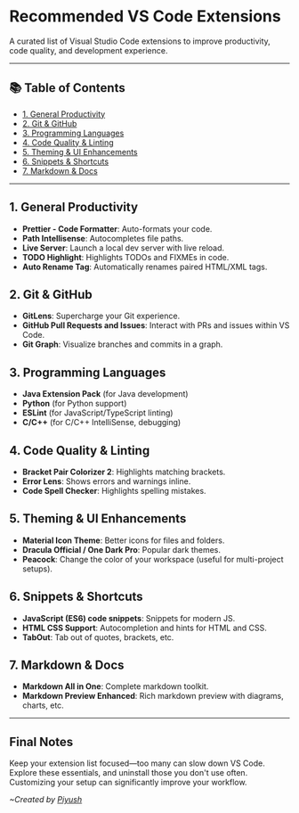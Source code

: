  # Recommended VS Code Extensions

A curated list of Visual Studio Code extensions to improve productivity, code quality, and development experience.

---

## 📚 Table of Contents

* [1. General Productivity](#1-general-productivity)
* [2. Git & GitHub](#2-git--github)
* [3. Programming Languages](#3-programming-languages)
* [4. Code Quality & Linting](#4-code-quality--linting)
* [5. Theming & UI Enhancements](#5-theming--ui-enhancements)
* [6. Snippets & Shortcuts](#6-snippets--shortcuts)
* [7. Markdown & Docs](#7-markdown--docs)

---

## 1. General Productivity

* **Prettier - Code Formatter**: Auto-formats your code.
* **Path Intellisense**: Autocompletes file paths.
* **Live Server**: Launch a local dev server with live reload.
* **TODO Highlight**: Highlights TODOs and FIXMEs in code.
* **Auto Rename Tag**: Automatically renames paired HTML/XML tags.

## 2. Git & GitHub

* **GitLens**: Supercharge your Git experience.
* **GitHub Pull Requests and Issues**: Interact with PRs and issues within VS Code.
* **Git Graph**: Visualize branches and commits in a graph.

## 3. Programming Languages

* **Java Extension Pack** (for Java development)
* **Python** (for Python support)
* **ESLint** (for JavaScript/TypeScript linting)
* **C/C++** (for C/C++ IntelliSense, debugging)

## 4. Code Quality & Linting

* **Bracket Pair Colorizer 2**: Highlights matching brackets.
* **Error Lens**: Shows errors and warnings inline.
* **Code Spell Checker**: Highlights spelling mistakes.

## 5. Theming & UI Enhancements

* **Material Icon Theme**: Better icons for files and folders.
* **Dracula Official / One Dark Pro**: Popular dark themes.
* **Peacock**: Change the color of your workspace (useful for multi-project setups).

## 6. Snippets & Shortcuts

* **JavaScript (ES6) code snippets**: Snippets for modern JS.
* **HTML CSS Support**: Autocompletion and hints for HTML and CSS.
* **TabOut**: Tab out of quotes, brackets, etc.

## 7. Markdown & Docs

* **Markdown All in One**: Complete markdown toolkit.
* **Markdown Preview Enhanced**: Rich markdown preview with diagrams, charts, etc.

---

## Final Notes

Keep your extension list focused—too many can slow down VS Code. Explore these essentials, and uninstall those you don't use often. Customizing your setup can significantly improve your workflow.

*~Created by [Piyush](https://github.com/piyerx)*

